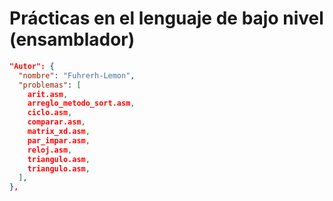 # Prácticas en el lenguaje de bajo nivel (ensamblador)
```json
"Autor": {
  "nombre": "Fuhrerh-Lemon",
  "problemas": [
    arit.asm,
    arreglo_metodo_sort.asm,
    ciclo.asm,
    comparar.asm,
    matrix_xd.asm,
    par_impar.asm,
    reloj.asm,
    triangulo.asm,
    triangulo.asm,
  ],
},
```
